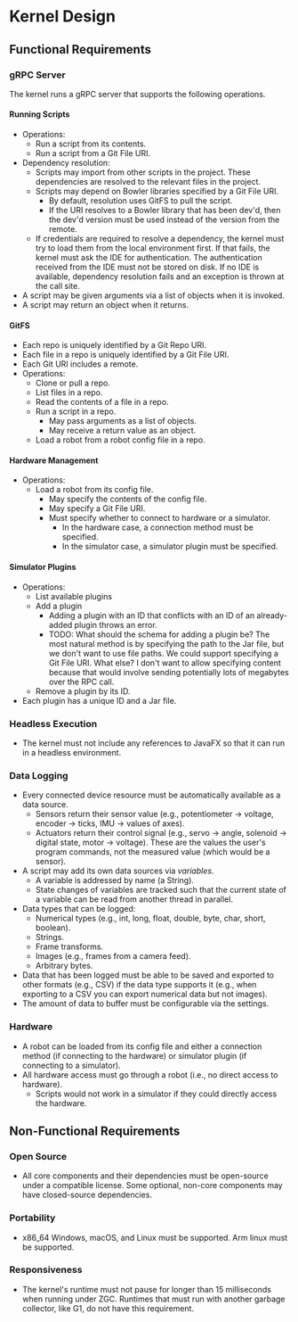 # Kernel Design

## Functional Requirements

### gRPC Server

The kernel runs a gRPC server that supports the following operations.

#### Running Scripts

- Operations:
  - Run a script from its contents.
  - Run a script from a Git File URI.
- Dependency resolution:
  - Scripts may import from other scripts in the project. These dependencies are resolved to the relevant files in the project.
  - Scripts may depend on Bowler libraries specified by a Git File URI.
    - By default, resolution uses GitFS to pull the script.
    - If the URI resolves to a Bowler library that has been dev'd, then the dev'd version must be used instead of the version from the remote.
  - If credentials are required to resolve a dependency, the kernel must try to load them from the local environment first. If that fails, the kernel must ask the IDE for authentication. The authentication received from the IDE must not be stored on disk. If no IDE is available, dependency resolution fails and an exception is thrown at the call site.
- A script may be given arguments via a list of objects when it is invoked.
- A script may return an object when it returns.

#### GitFS

- Each repo is uniquely identified by a Git Repo URI.
- Each file in a repo is uniquely identified by a Git File URI.
- Each Git URI includes a remote.
- Operations:
  - Clone or pull a repo.
  - List files in a repo.
  - Read the contents of a file in a repo.
  - Run a script in a repo.
    - May pass arguments as a list of objects.
    - May receive a return value as an object.
  - Load a robot from a robot config file in a repo.

#### Hardware Management

- Operations:
  - Load a robot from its config file.
    - May specify the contents of the config file.
    - May specify a Git File URI.
    - Must specify whether to connect to hardware or a simulator.
      - In the hardware case, a connection method must be specified.
      - In the simulator case, a simulator plugin must be specified.

#### Simulator Plugins

- Operations:
  - List available plugins
  - Add a plugin
    - Adding a plugin with an ID that conflicts with an ID of an already-added plugin throws an error.
    - TODO: What should the schema for adding a plugin be? The most natural method is by specifying the path to the Jar file, but we don't want to use file paths. We could support specifying a Git File URI. What else? I don't want to allow specifying content because that would involve sending potentially lots of megabytes over the RPC call.
  - Remove a plugin by its ID.
- Each plugin has a unique ID and a Jar file.

### Headless Execution

- The kernel must not include any references to JavaFX so that it can run in a headless environment.

### Data Logging

- Every connected device resource must be automatically available as a data source.
  - Sensors return their sensor value (e.g., potentiometer -> voltage, encoder -> ticks, IMU -> values of axes).
  - Actuators return their control signal (e.g., servo -> angle, solenoid -> digital state, motor -> voltage). These are the values the user's program commands, not the measured value (which would be a sensor).
- A script may add its own data sources via *variables*.
  - A variable is addressed by name (a String).
  - State changes of variables are tracked such that the current state of a variable can be read from another thread in parallel.
- Data types that can be logged:
  - Numerical types (e.g., int, long, float, double, byte, char, short, boolean).
  - Strings.
  - Frame transforms.
  - Images (e.g., frames from a camera feed).
  - Arbitrary bytes.
- Data that has been logged must be able to be saved and exported to other formats (e.g., CSV) if the data type supports it (e.g., when exporting to a CSV you can export numerical data but not images).
- The amount of data to buffer must be configurable via the settings.

### Hardware

- A robot can be loaded from its config file and either a connection method (if connecting to the hardware) or simulator plugin (if connecting to a simulator).
- All hardware access must go through a robot (i.e., no direct access to hardware).
  - Scripts would not work in a simulator if they could directly access the hardware.

## Non-Functional Requirements

### Open Source

- All core components and their dependencies must be open-source under a compatible license. Some optional, non-core components may have closed-source dependencies.

### Portability

- x86_64 Windows, macOS, and Linux must be supported. Arm linux must be supported.

### Responsiveness

- The kernel's runtime must not pause for longer than 15 milliseconds when running under ZGC. Runtimes that must run with another garbage collector, like G1, do not have this requirement.
